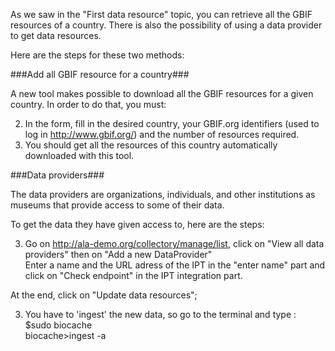 As we saw in the "First data resource" topic, you can retrieve all the GBIF resources of a country.
There is also the possibility of using a data provider to get data resources.

Here are the steps for these two methods:

###Add all GBIF resource for a country###

A new tool makes possible to download all the GBIF resources for a given country. In order to do that, you must:

2. In the form, fill in the desired country, your GBIF.org identifiers (used to log in http://www.gbif.org/) and the number of resources required.
2. You should get all the resources of this country automatically downloaded with this tool.

###Data providers###

The data providers are organizations, individuals, and other institutions as museums that provide access to some of their data.

To get the data they have given access to, here are the steps:

3. Go on http://ala-demo.org/collectory/manage/list, click on "View all data providers" then on "Add a new DataProvider"   
Enter a name and the URL adress of the IPT in the "enter name" part and click on "Check endpoint" in the IPT integration part.   

At the end, click on "Update data resources";

3. You have to 'ingest' the new data, so go to the terminal and type :  
    $sudo biocache   
    biocache>ingest -a